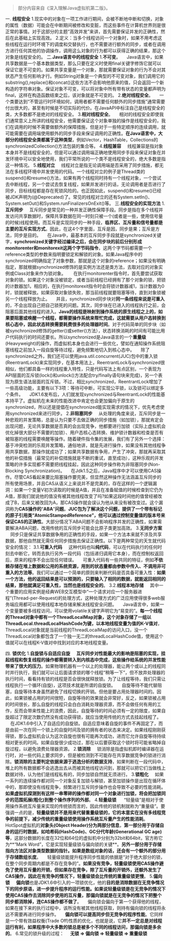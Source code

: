 > 部分内容来自《深入理解Java虚拟机第二版》。

一. **线程安全**
1.现实中的对象在一项工作进行期间，会被不断地中断和切换，对象的属性（数据）可能会在中断期间被修改和变脏，而这些事件在计算机世界则是很正常的事情。对于这部分的主题“高效并发”来讲，首先需要保证并发的正确性，然后在此基础上实现高效。
2.定义：当多个线程访问一个对象时，如果不用考虑这些线程在运行时环境下的调度和交替执行，也不需要进行额外的同步，或者在调用方进行任何其他的协调操作，调用这么对象的行为都可以获得正确的结果，那这个对象是线程安全的。
二.**Java语言中的线程安全**
1.**不可变**。 
    &nbsp;&nbsp;&nbsp;&nbsp;Java语言中，如果共享数据是一个基本数据类型，那么只要在定义时使用final关键字修饰它就可以保证它是不可变的。如果共享变量是一个对象，那就需要保证对象的行为不会对其状态产生任何影响才行。例如String对象是一个典型的不可变对象，我们调用它的substring(),replace()和concat()这些方法不会影响他原来的值，只会返回一个新构造的字符串对象。保证对象不可变，可以将对象中所有带有状态的变量都声明为final，这样在构造函数结束之后，该对象就是不可变的。
2.**绝对线程安全**。 
    &nbsp;&nbsp;&nbsp;&nbsp;一个类要达到“不管运行时环境如何，调用者都不需要任何额外的同步措施”通常需要付出很大的，甚至有时候是不切实际的代价。在JavaAPI中标注自己是线程安全的类，大多数都不是绝对的线程安全。
3.**相对线程安全**。 
    &nbsp;&nbsp;&nbsp;&nbsp;相对的线程安全即使我们通常意义上所讲的线程安全，他需要保证这个对象单独的操作是线程安全的，我们在调用的时候不需要做额外的保障措施，但是对于一些特定顺序的连续调用，就可能需要在调用端使用额外的同步手段来保证调用的正确性。**在Java语言中，大部分的线程安全类都属于这种类型**，例如Vector，HashTable，Collections的synchronizedCollection()方法包装的集合等。
4.**线程兼容**
    &nbsp;&nbsp;&nbsp;&nbsp;线程兼容是指对象本身并不是线程安全的，但是可以通过调用端正确地使用同步手段来保证对象在并发环境中可以安全地使用，我们平常所说的一个类不是线程安全的，绝大多数是指这一种情况。
5.**线程对立**
    &nbsp;&nbsp;&nbsp;&nbsp;线程对立是指无论调用端是否采用了同步措施，都无法在多线程环境中并发使用的代码。一个线程对立的例子是Thread类的suspend()和resume()方法，如果有两个线程同时持有一个线程对象，一个尝试去中断线程，另一个尝试去恢复线程，如果并发进行的话，无论调用者是否进行了同步，目标线程都是存在死锁风险的。也正因如此，suspend()和resume()已经被JDK声明为(@Deprecated)了。常见的线程对立的还有System.setIn()、System.setOut()和System.runFinalizersOnExit()等。
三.**线程安全的实现方法**
1.**互斥同步**
    &nbsp;&nbsp;&nbsp;&nbsp;互斥同步是常见的一种并发正确性保障手段。同步是指在多个线程并发访问共享数据时，保障共享数据在同一时刻只被一个(或者是一些，使用信号量的时候)线程使用。而互斥是实现同步的一种手段，**临界区、互斥量和信号量都是主要的互斥实现方式**。因此，在这4个字里面，互斥是因，同步是果；互斥是方法，同步是目的。
    &nbsp;&nbsp;&nbsp;&nbsp;在Java中，最基本的互斥同步手段就是synchronized关键字，**synchronized关键字经过编译之后，会在同步块的前后分别形成monitorenter和monitorexit这两个字节码指令**，这两个字节码都需要一个reference类型的参数来指明要锁定和解锁的对象。如果Java程序中的synchronized明确指定了对象参数，那就是这个对象的reference；如果没有明确指定，那就根据synchronized修饰的是实例方法还是类方法，去取对应的对象实例或Class对象来作为锁对象。
   &nbsp;&nbsp;&nbsp;&nbsp; 在执行monitorenter指令时，首先要尝试获取对象的锁。如果这个对象没被锁定，或者当前线程已经拥有了那个对象的锁，把锁的计数器加1，相应的，在执行monitorexit指令时会将锁计数器减1，当计数器为0时，锁就被释放。如果获取对象锁失败，那当前线程就要阻塞等待，直到对象锁被另一个线程释放为止。
    &nbsp;&nbsp;&nbsp;&nbsp;并且，synchronized同步块对**同一条线程来说是可重入**的，不会出现自己把自己锁死的问题。其次，同步块在已进入的线程执行之前，会阻塞后面其他线程的进入。**Java的线程是映射到操作系统的原生线程之上的，如果要阻塞或唤醒一个线程，都需要操作系统来帮忙完成，这就需要从用户态转换到核心态中，因此状态转换需要耗费很多的处理器时间**。对于代码简单的同步块（如被synchronized修饰的getter()或setter()方法），状态转换消耗的时间有可能比用户代码执行的时间还要长。所以synchronized是Java语言的一个**重量级**(Heavyweight)的操作，而虚拟机本身也会进行一些优化，譬如在通知操作系统阻塞线程之前加入一段自旋等待过程，避免频繁地切入到核心态中。
    &nbsp;&nbsp;&nbsp;&nbsp;除了synchronized之外，我们还可以使用java.util.concurrent(JUC)包中的重入锁(ReentrantLock)来实现同步，在基本用法上，ReentrantLock与synchronized很相似，他们都具备一样的线程重入特性，只是代码写法上有点区别，一个表现为API层面的互斥锁(lock()和unlock()方法配合try/finally语句块来完成)，另一个表现为原生语法层面的互斥锁。不过，相比synchronized，ReentrantLock增加了一些高级功能，主要有以下3项：等待可中断，可实现公平锁，以及锁可以绑定多个条件。
    &nbsp;&nbsp;&nbsp;&nbsp;JDK1.6发布后，人们就发现synchronized与ReentrantLock的性能基本持平了。虚拟机在未来的性能改进中肯定也会更加偏向于原生的synchronized，所以还是提倡在synchronized能实现需求的情况下，优先考虑使用synchronized来进行同步。
2.**非阻塞同步**
    &nbsp;&nbsp;&nbsp;&nbsp;从处理的角度来说，互斥同步是一种悲观的并发策略，总是认为只要不去做正确的同步措施（如加锁），那就肯定会出现问题，无论共享数据是否真的会出现竞争，他都要进行加锁（实际上虚拟机会优化掉很大部分不需要的加锁）、用户态核心态转换、维护锁计数器和检查是否有被阻塞的线程需要唤醒等操作。随着硬件指令集的发展，我们有了另外一个选择：基于冲突检测的乐观并发策略，通俗地讲，就是先进行操作，如果没有其他线程争用共享数据，那操作就成功了；如果共享数据有争用，产生了冲突，那就再采取其他的补偿措施（最常见的补偿措施就是不断的重试，直至成功），这种乐观的并发策略的许多实现都不需要把线程挂起，因此这种同步操作称为非阻塞同步(Non-Blocking Synchronization)。
    &nbsp;&nbsp;&nbsp;&nbsp;在Jdk1.5之后，Java程序中才可以使用CAS操作。尽管CAS看起来要比阻塞操作要完美，但显然这种操作无法涵盖互斥同步的所有使用场景，并且CAS从语义上来说并不是完美的，存在这样的一个逻辑漏洞：如果一个变量V初次读取的时候是A值，并且在准备赋值的时候检查到它仍为A值，那我们就说他的值没有被其他线程改变了吗?如果这段时间他的值曾经被改成了B，后来又被改回为A，那CAS操作就会误认为他从来没有被改变过。这个漏洞称为**CAS操作的**“**ABA**”**问题**。**JUC包为了解决这个问题，提供了一个带有标记的原子引用类“AtomicStampedReference”，他可以通过控制变量值的版本号来保证CAS的正确性**。大部分情况下ABA问题不会影响程序并发的正确性，如果需要解决ABA问题，改用传统的互斥同步可能会比原子类更加高效。
3.**无同步方案**
    &nbsp;&nbsp;&nbsp;&nbsp;同步只是保证共享数据争用的正确性的手段，如果一个方法本来就不涉及共享数据，那他自然就无需任何同步措施去保证正确性。以下是两种常见的天生就代码安全的情况：
    3.1.**可重入代码** 
    &nbsp;&nbsp;&nbsp;&nbsp;这种代码也叫**纯代码**，可以在代码执行的任何时刻去中断它，转而去执行另外一段代码（包括递归调用它本身），而在控制权返回后，原来的程序不会出现任何错误。
    &nbsp;&nbsp;&nbsp;&nbsp;可重入代码有一些共同的特征，例如**不依赖存储在堆上数据和公用的系统资源，用到的状态量都由参数中传入、不调用非可重入的方法等**。我们可以通过一个简单的原则来判断代码是否具备可重入性：**如果一个方法，他的返回结果是可以预测的，只要输入了相同的数据，就能返回相同的结果，那他就满足可重入性，当然也是线程安全的**。
    3.2.**线程本地存储**
    &nbsp;&nbsp;&nbsp;&nbsp;其中一个重要的应用实例是经典WEB交互模型中“一个请求对应一个服务器进程”(Thread-per-Request)的处理方式，这种处理方式的广泛应用使得很多web服务端应用都可以使用线程本地存储来解决线程安全问题。
    &nbsp;&nbsp;&nbsp;&nbsp;Java语言中，如果一个变量要被多线程访问，可以使用volatile关键字声明它为“易变的”。**每一个线程的Thread对象中都有一个ThreadLocalMap对象，这个对象存储了一组以ThreadLocal.threadLocalHashCode为键，以本地线程变量为值的K-V值对**，ThreadLocal对象就是当前线程的ThreadLocalMap的访问入口，没一个ThreadLocal对象都包含了一个独一无二的threadLocalHashCode值，使用这个值就可以在线程K-V值对中找到对应的本地线程变量。

四. **锁优化**
    1.**自旋锁与自适应自旋**
    &nbsp;&nbsp;&nbsp;&nbsp;**互斥同步对性能最大的影响是阻塞的实现，挂起线程和恢复线程的操作都需要转入到内核态中完成，这些操作给系统的并发性能带来了很大的压力**。如果物理机器有一个以上的处理器，能让两个或以上的线程同时并行执行，我们就可以让后面请求锁的哪个线程“稍等一下”，但不放弃处理器的执行时间，看看持有锁的线程是否会很快就释放锁。为了让线程等待，我们只需让线程执行一个循环(自旋)，这项技术就是所谓的自旋锁。
    &nbsp;&nbsp;&nbsp;&nbsp;自旋等待不能代替阻塞，自旋等待本身虽然避免了线程切换的开销。但他是要占用处理器时间的。因此，如果锁被占用的时间很短，自旋等待的效果就会非常好，反之，如果锁被占用的时间很长，那么自旋的线程只会白白消耗处理器资源，而不会做任何有用的工作，反而会带来性能上的浪费，因此，自旋等待的时间必须有一定的限度，如果自旋超过了限定次数仍然没有成功获得锁，就应当使用传统的方式去挂起线程了。
    &nbsp;&nbsp;&nbsp;&nbsp;在JDK1.6中引入了自适应的自旋锁。自适应意味着自旋的事件不再固定了，而是由前一次在同一个锁上的自旋时间及锁的拥有者的状态来决定。如果线程刚刚获得锁，那么虚拟机会认为这次自旋也很有可能再次成功，进而它允许自旋等待持续相对更长的时间。如果自旋很少成功过，那在以后要获取这个锁时将可能省略掉自旋过程，以避免浪费处理器资源。
    2.**锁消除**
    &nbsp;&nbsp;&nbsp;&nbsp;锁消除是指虚拟机即时编译器在运行时，对一些代码上要求同步，但是被检测到不可能存在共享数据竞争的锁进行消除。**锁消除的主要判定依据来源于逃逸分析的数据支持**，如果判断在一段代码中，堆上的所有数据都不会逃逸出去从而被其他线程访问到，那就可以把它们当做栈上数据对待，认为他们是线程私有的，同步加锁自然就无须进行。
    3.**锁粗化**
    &nbsp;&nbsp;&nbsp;&nbsp;如果一系列的连续操作都对同一个对象反复加锁与解锁，甚至加锁操作是出现在循环体中的，那即使没有线程竞争，频繁进行互斥同步操作也会导致不必要的性能消耗。**如果虚拟机探测到有这样一串零碎的操作都对同一个对象进行加锁，将会把加锁同步的范围拓展(粗化)到整个操作序列的外部**。
    4.**轻量级锁**
   &nbsp;&nbsp;&nbsp;&nbsp; “轻量级”是相对于使用操作系统互斥量来实现的传统锁而言的，因此传统的锁机制就称为“重量级”。要强调一点的是，**轻量级锁并不是用来代替重量级锁的，它的本意实在没有多线程竞争的前提下，减少传统的重量级锁使用操作系统互斥量产生的性能消耗**。
   &nbsp;&nbsp;&nbsp;&nbsp; HotSpot虚拟机的**对象头(Object Header)分为两部分信息**，**第一部分用于存储自身的运行时数据，如哈希码(HashCode)、GC分代年龄(Generational GC age)等**，这部分数据的长度在32位和64位的虚拟机中分别为32bit和64bit，官方称它为**“Mark Word”，它是实现轻量级锁与偏向锁的关键**。**另外一部分用于存储指向方法区对象类型数据的指针。如果是数组对象的话，还会有一个额外的部分用于存储数组长度**。
    &nbsp;&nbsp;&nbsp;&nbsp;轻量级锁能提升程序同步性能的依据是“对于绝大部分的锁，在整个同步周期内都是不存在竞争的”。**如果没有竞争，轻量级锁使用CAS操作避免了使用互斥量的开销，但如果存在竞争，除了互斥量的开销外，还额外发生了CAS操作，因此在有竞争的情况下，轻量级锁会比传统的重量级锁更慢**。
    5.**偏向锁**
    &nbsp;&nbsp;&nbsp;&nbsp;**偏向锁**也是JDK1.6中引入的一项锁优化，他的**目的是消除数据在无竞争情况下的同步原语，进一步提升程序的运行性能。如果说轻量级锁是在无竞争的情况下使用CAS操作去消除同步使用的互斥量，那偏向锁就是在无竞争的情况下把整个同步都消除掉，连CAS操作都不做了**。
    &nbsp;&nbsp;&nbsp;&nbsp;偏向锁会偏向于第一个获得他的线程，如果在接下来的执行过程中，该所没有被其他线程获取，则持有偏向锁的线程将永远不需要再进行同步操作。
    &nbsp;&nbsp;&nbsp;&nbsp;**偏向锁可以提高同步但无竞争的程序性能**。它同样是一个带有效益权衡(Trade Off)性质的优化，也就是说，它**并不一定总是对线程运行有利，如果程序中大多数的锁总是被多个不同的线程访问，那偏向锁是多余的**。
    6.常见的锁升级的过程：
    &nbsp;&nbsp;&nbsp;&nbsp;**无锁 => 偏向锁 => 轻量级锁 => 重量级锁**
    
    
    
